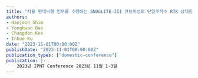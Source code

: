 ```yaml
---
title: "자율 편대비행 임무를 수행하는 SNUGLITE-III 큐브위성의 단일주파수 RTK 상대항법 시스템 검증"
authors:
- Hanjoon Shim
- Yonghwan Bae
- Changdon Kee
- Inhue Ku
date: "2023-11-01T00:00:00Z"
publishDate: "2023-11-01T00:00:00Z"
publication_types: ["domestic-conference"]
publication: |-
    2023년 IPNT Conference 2023년 11월 1~3일
---
```


